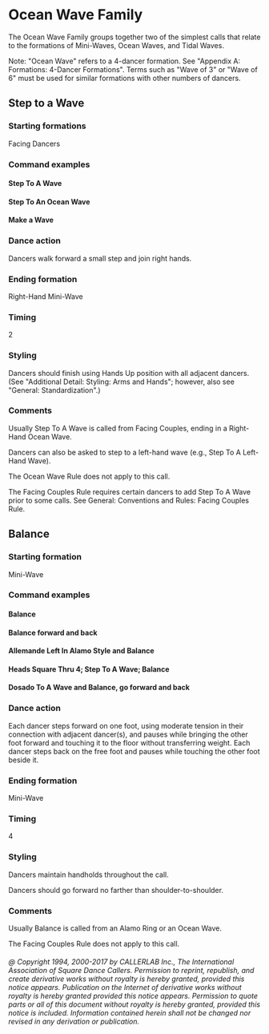 
# Ocean Wave Family

The Ocean Wave Family groups together two of the simplest calls
that relate to the formations of Mini-Waves, Ocean Waves, and Tidal Waves.

Note: "Ocean Wave" refers to a 4-dancer formation.
See "Appendix A: Formations: 4-Dancer Formations".
Terms such as "Wave of 3" or "Wave of 6" must be used for similar formations
with other numbers of dancers.

## Step to a Wave

### Starting formations

Facing Dancers

### Command examples

#### Step To A Wave
#### Step To An Ocean Wave
#### Make a Wave

### Dance action

Dancers walk forward a small step and join right hands.

### Ending formation

Right-Hand Mini-Wave

### Timing

2

### Styling

Dancers should finish using Hands Up position
with all adjacent dancers.
(See "Additional Detail: Styling: Arms and Hands";
however, also see "General: Standardization".)

### Comments

Usually Step To A Wave is called from Facing Couples, ending in a Right-Hand Ocean Wave.

Dancers can also be asked to step to a left-hand wave (e.g., Step To A Left-Hand Wave).

The Ocean Wave Rule does not apply to this call.

The Facing Couples Rule requires certain dancers to add Step To A Wave prior to some calls. 
See General: Conventions and Rules: Facing Couples Rule.

## Balance

### Starting formation

Mini-Wave

### Command examples

#### Balance
#### Balance forward and back
#### Allemande Left In Alamo Style and Balance
#### Heads Square Thru 4; Step To A Wave; Balance
#### Dosado To A Wave and Balance, go forward and back

### Dance action

Each dancer steps forward on one foot, using moderate tension in their
connection with adjacent dancer(s), and pauses while bringing the other
foot forward and touching it to the floor without transferring weight.
Each dancer steps back on the free foot and pauses while touching the other foot beside it.

### Ending formation

Mini-Wave

### Timing

4

### Styling

Dancers maintain handholds throughout the call.

Dancers should go forward no farther than shoulder-to-shoulder.

### Comments

Usually Balance is called from an Alamo Ring or an Ocean Wave.

The Facing Couples Rule does not apply to this call.

###### @ Copyright 1994, 2000-2017 by CALLERLAB Inc., The International Association of Square Dance Callers. Permission to reprint, republish, and create derivative works without royalty is hereby granted, provided this notice appears. Publication on the Internet of derivative works without royalty is hereby granted provided this notice appears. Permission to quote parts or all of this document without royalty is hereby granted, provided this notice is included. Information contained herein shall not be changed nor revised in any derivation or publication.
